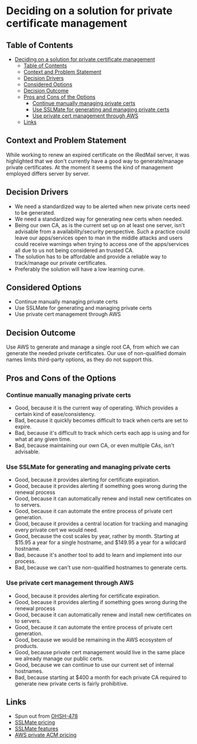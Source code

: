 # Deciding on a solution for private certificate management

<!-- Source: https://raw.githubusercontent.com/adr/madr/main/template/adr-template.md -->

## Table of Contents

<!-- mdformat-toc start --slug=github --no-anchors --maxlevel=6 --minlevel=1 -->

- [Deciding on a solution for private certificate management](#deciding-on-a-solution-for-private-certificate-management)
  - [Table of Contents](#table-of-contents)
  - [Context and Problem Statement](#context-and-problem-statement)
  - [Decision Drivers](#decision-drivers)
  - [Considered Options](#considered-options)
  - [Decision Outcome](#decision-outcome)
  - [Pros and Cons of the Options](#pros-and-cons-of-the-options)
    - [Continue manually managing private certs](#continue-manually-managing-private-certs)
    - [Use SSLMate for generating and managing private certs](#use-sslmate-for-generating-and-managing-private-certs)
    - [Use private cert management through AWS](#use-private-cert-management-through-aws)
  - [Links](#links)

<!-- mdformat-toc end -->

## Context and Problem Statement

While working to renew an expired certificate on the iRedMail server, it was highlighted that we don't currently have a good way to generate/manage private certificates. At the moment it seems the kind of management employed differs server by server.

## Decision Drivers

- We need a standardized way to be alerted when new private certs need to be generated.
- We need a standardized way for generating new certs when needed.
- Being our own CA, as is the current set up on at least one server, isn't advisable from a availability/security perspective. Such a practice could leave our apps/services open to man in the middle attacks and users could receive warnings when trying to access one of the apps/services all due to us not being considered an trusted CA.
- The solution has to be affordable and provide a reliable way to track/manage our private certificates.
- Preferably the solution will have a low learning curve.

## Considered Options

- Continue manually managing private certs
- Use SSLMate for generating and managing private certs
- Use private cert management through AWS

## Decision Outcome

Use AWS to generate and manage a single root CA, from which we can generate the needed private certificates. Our use of non-qualified domain names limits third-party options, as they do not support this.

## Pros and Cons of the Options

### Continue manually managing private certs

- Good, because it is the current way of operating. Which provides a certain kind of ease/consistency.
- Bad, because it quickly becomes difficult to track when certs are set to expire.
- Bad, because it's difficult to track which certs each app is using and for what at any given time.
- Bad, because maintaining our own CA, or even multiple CAs, isn't advisable.

### Use SSLMate for generating and managing private certs

- Good, because it provides alerting for certificate expiration.
- Good, because it provides alerting if something goes wrong during the renewal process
- Good, because it can automatically renew and install new certificates on to servers.
- Good, because it can automate the entire process of private cert generation.
- Good, because it provides a central location for tracking and managing every private cert we would need.
- Good, because the cost scales by year, rather by month. Starting at $15.95 a year for a single hostname, and $149.95 a year for a wildcard hostname.
- Bad, because it's another tool to add to learn and implement into our process.
- Bad, because we can't use non-qualified hostnames to generate certs.

### Use private cert management through AWS

- Good, because it provides alerting for certificate expiration.
- Good, because it provides alerting if something goes wrong during the renewal process
- Good, because it can automatically renew and install new certificates on to servers.
- Good, because it can automate the entire process of private cert generation.
- Good, because we would be remaining in the AWS ecosystem of products.
- Good, because private cert management would live in the same place we already manage our public certs.
- Good, because we can continue to use our current set of internal hostnames.
- Bad, because starting at $400 a month for each private CA required to generate new private certs is fairly prohibitive.

## Links

- Spun out from [OHSH-478](https://ocio-jira.acf.hhs.gov/browse/OHSH-478)
- [SSLMate pricing](https://sslmate.com/pricing/certificates)
- [SSLMate features](https://sslmate.com/certificates/)
- [AWS private ACM pricing](https://aws.amazon.com/certificate-manager/pricing/)
